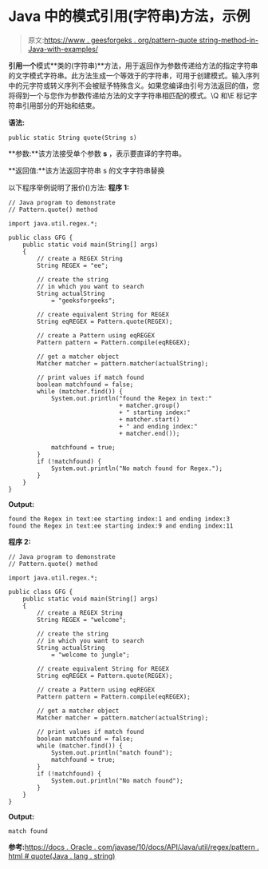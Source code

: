 # Java 中的模式引用(字符串)方法，示例

> 原文:[https://www . geesforgeks . org/pattern-quote string-method-in-Java-with-examples/](https://www.geeksforgeeks.org/pattern-quotestring-method-in-java-with-examples/)

**引用一个**模式**类的(字符串)**方法，用于返回作为参数传递给方法的指定字符串的文字模式字符串。此方法生成一个等效于的字符串，可用于创建模式。输入序列中的元字符或转义序列不会被赋予特殊含义。如果您编译由引号方法返回的值，您将得到一个与您作为参数传递给方法的文字字符串相匹配的模式。\Q 和\E 标记字符串引用部分的开始和结束。

**语法:**

```
public static String quote(String s)

```

**参数:**该方法接受单个参数 **s** ，表示要直译的字符串。

**返回值:**该方法返回字符串 s 的文字字符串替换

以下程序举例说明了报价()方法:
**程序 1:**

```
// Java program to demonstrate
// Pattern.quote() method

import java.util.regex.*;

public class GFG {
    public static void main(String[] args)
    {
        // create a REGEX String
        String REGEX = "ee";

        // create the string
        // in which you want to search
        String actualString
            = "geeksforgeeks";

        // create equivalent String for REGEX
        String eqREGEX = Pattern.quote(REGEX);

        // create a Pattern using eqREGEX
        Pattern pattern = Pattern.compile(eqREGEX);

        // get a matcher object
        Matcher matcher = pattern.matcher(actualString);

        // print values if match found
        boolean matchfound = false;
        while (matcher.find()) {
            System.out.println("found the Regex in text:"
                               + matcher.group()
                               + " starting index:"
                               + matcher.start()
                               + " and ending index:"
                               + matcher.end());

            matchfound = true;
        }
        if (!matchfound) {
            System.out.println("No match found for Regex.");
        }
    }
}
```

**Output:**

```
found the Regex in text:ee starting index:1 and ending index:3
found the Regex in text:ee starting index:9 and ending index:11

```

**程序 2:**

```
// Java program to demonstrate
// Pattern.quote() method

import java.util.regex.*;

public class GFG {
    public static void main(String[] args)
    {
        // create a REGEX String
        String REGEX = "welcome";

        // create the string
        // in which you want to search
        String actualString
            = "welcome to jungle";

        // create equivalent String for REGEX
        String eqREGEX = Pattern.quote(REGEX);

        // create a Pattern using eqREGEX
        Pattern pattern = Pattern.compile(eqREGEX);

        // get a matcher object
        Matcher matcher = pattern.matcher(actualString);

        // print values if match found
        boolean matchfound = false;
        while (matcher.find()) {
            System.out.println("match found");
            matchfound = true;
        }
        if (!matchfound) {
            System.out.println("No match found");
        }
    }
}
```

**Output:**

```
match found

```

**参考:**[https://docs . Oracle . com/javase/10/docs/API/Java/util/regex/pattern . html # quote(Java . lang . string)](https://docs.oracle.com/javase/10/docs/api/java/util/regex/Pattern.html#quote(java.lang.String))